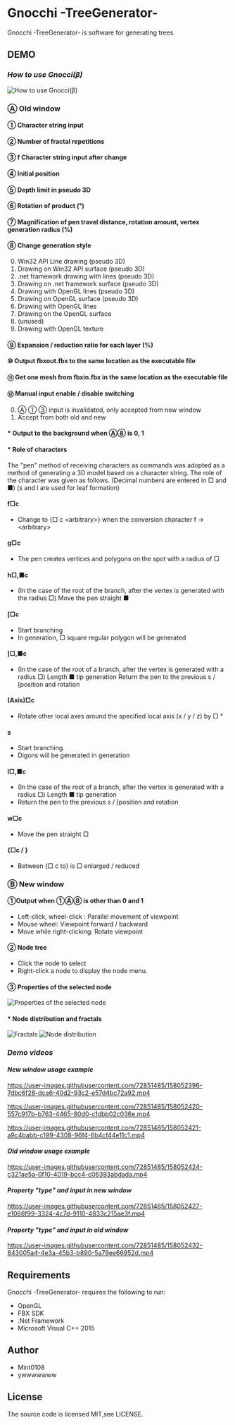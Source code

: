 # Gnocchi -TreeGenerator-
Gnocchi -TreeGenerator- is software for generating trees.

## DEMO
### _How to use Gnocci(β)_
![How to use Gnocci(β)](https://user-images.githubusercontent.com/93573362/158017098-645e2b76-dd1a-4926-b184-ea915a2af25c.png)
### Ⓐ Old window
#### ① Character string input
#### ② Number of fractal repetitions
#### ③ f Character string input after change
#### ④ Initial position
#### ⑤ Depth limit in pseudo 3D
#### ⑥ Rotation of product (°)
#### ⑦ Magnification of pen travel distance, rotation amount, vertex generation radius (%)
#### ⑧ Change generation style
0) Win32 API Line drawing (pseudo 3D)
1) Drawing on Win32 API surface (pseudo 3D)
2) .net framework drawing with lines (pseudo 3D)
3) Drawing on .net framework surface (pseudo 3D)
4) Drawing with OpenGL lines (pseudo 3D)
5) Drawing on OpenGL surface (pseudo 3D)
6) Drawing with OpenGL lines
7) Drawing on the OpenGL surface
8) (unused)
9) Drawing with OpenGL texture
#### ⑨ Expansion / reduction ratio for each layer (%)
#### ⑩ Output fbxout.fbx to the same location as the executable file
#### ⑪ Get one mesh from fbxin.fbx in the same location as the executable file
#### ⑫ Manual input enable / disable switching
0) Ⓐ ① ③ input is invalidated, only accepted from new window
1) Accept from both old and new
#### * Output to the background when Ⓐ⑧ is 0, 1
#### * Role of characters
The "pen" method of receiving characters as commands was adopted as a method of generating a 3D model based on a character string. The role of the character was given as follows. (Decimal numbers are entered in □ and ■) (s and l are used for leaf formation)
#### f□c
* Change to {□ c \<arbitrary\>} when the conversion character f → \<arbitrary\>
#### g□c
* The pen creates vertices and polygons on the spot with a radius of □
#### h□,■c
* (In the case of the root of the branch, after the vertex is generated with the radius □) Move the pen straight ■
#### [□c
* Start branching
* In generation, □ square regular polygon will be generated
#### ]□,■c
* (In the case of the root of a branch, after the vertex is generated with a radius □) Length ■ tip generation
Return the pen to the previous s / [position and rotation
#### (Axis)□c
* Rotate other local axes around the specified local axis (x / y / z) by □ °
#### s
* Start branching.
* Digons will be generated in generation
#### l□,■c
* (In the case of the root of a branch, after the vertex is generated with a radius □) Length ■ tip generation
* Return the pen to the previous s / [position and rotation
#### w□c
* Move the pen straight □
#### {□c / }
* Between {□ c to} is □ enlarged / reduced
### Ⓑ New window
#### ①Output when ①Ⓐ⑧ is other than 0 and 1
* Left-click, wheel-click : Parallel movement of viewpoint
* Mouse wheel: Viewpoint forward / backward
* Move while right-clicking: Rotate viewpoint
#### ② Node tree
* Click the node to select
* Right-click a node to display the node menu.
#### ③ Properties of the selected node
![Properties of the selected node](https://user-images.githubusercontent.com/93573362/158017105-6a48dc4e-a425-49a0-b830-de24e494f68c.png)
#### * Node distribution and fractals
![Fractals](https://user-images.githubusercontent.com/93573362/158017122-4bfc6de6-0e9d-4aba-89f7-a0ad7d5f40a3.png)
![Node distribution](https://user-images.githubusercontent.com/93573362/158017125-bba73149-1571-4620-bb36-29db15a7f506.png)
### _Demo videos_
#### _New window usage example_

https://user-images.githubusercontent.com/72851485/158052396-7dbc6f28-dca6-40d2-93c2-e57d4bc72a92.mp4

https://user-images.githubusercontent.com/72851485/158052420-557c917b-b763-4465-80d0-c1dbb02c036e.mp4

https://user-images.githubusercontent.com/72851485/158052421-a9c4babb-c199-4308-96f4-6b4cf44e11c1.mp4

#### _Old window usage example_

https://user-images.githubusercontent.com/72851485/158052424-c321ae5a-0f10-4019-bcc4-c06393abdada.mp4

#### _Property "type" and input in new window_

https://user-images.githubusercontent.com/72851485/158052427-e1066f99-3324-4c7d-9110-4833c215ae3f.mp4

#### _Property "type" and input in old window_

https://user-images.githubusercontent.com/72851485/158052432-843005a4-4e3a-45b3-b890-5a79ee66952d.mp4

## Requirements
Gnocchi -TreeGenerator- requires the following to run:
* OpenGL
* FBX SDK
* .Net Framework
* Microsoft Visual C++ 2015

## Author
* Mint0108
* ywwwwwww

## License
The source code is licensed MIT,see LICENSE.
